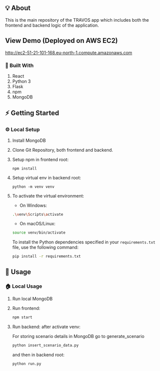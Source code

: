 ## 💡 About

This is the main repository of the TRAVOS app which includes both the frontend and backend logic of the application.

## View Demo (Deployed on AWS EC2)

http://ec2-51-21-101-168.eu-north-1.compute.amazonaws.com

### 🧱 Built With

1. React
2. Python 3
3. Flask
4. npm
5. MongoDB

## ⚡ Getting Started

### ⚙️ Local Setup

1. Install MongoDB

2. Clone Git Repository, both frontend and backend.

3. Setup npm in frontend root:

   ```shell
   npm install
   ```

4. Setup virtual env in backend root:
   ```shell
   python -m venv venv
   ```
5. To activate the virtual environment:

   - On Windows:

   ```bash
   .\venv\Scripts\activate
   ```

   - On macOS/Linux:

   ```bash
   source venv/bin/activate
   ```

   To install the Python dependencies specified in your `requirements.txt` file, use the following command:

   ```bash
   pip install -r requirements.txt
   ```

## 👟 Usage

### 🏠 Local Usage

1. Run local MongoDB

2. Run frontend:

   ```bash
   npm start
   ```

3. Run backend: after activate venv:

   For storing scenario details in MongoDB go to generate_scenario

   ```bash
   python insert_scenario_data.py
   ```

   and then in backend root:

   ```bash
   python run.py
   ```
